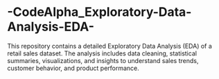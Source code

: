 # -CodeAlpha_Exploratory-Data-Analysis-EDA-
This repository contains a detailed Exploratory Data Analysis (EDA) of a retail sales dataset. The analysis includes data cleaning, statistical summaries, visualizations, and insights to understand sales trends, customer behavior, and product performance.
